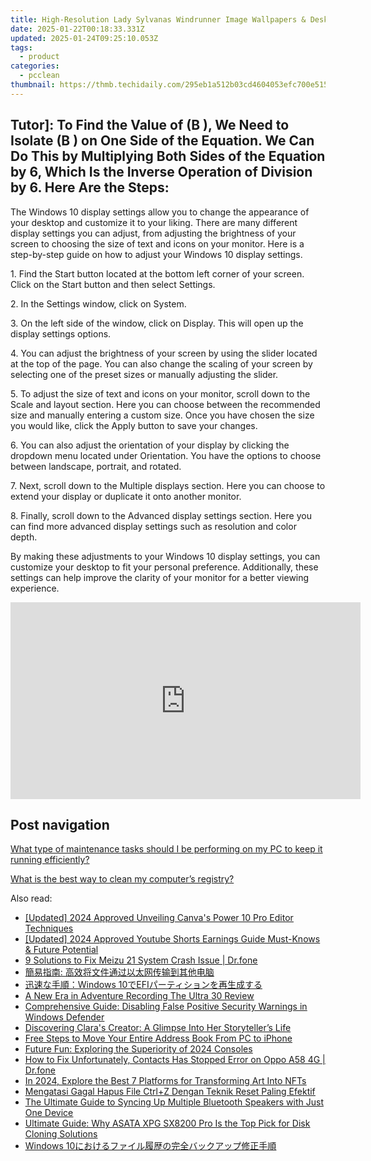 ```yaml
---
title: High-Resolution Lady Sylvanas Windrunner Image Wallpapers & Desktop Backgrounds - YL Computing
date: 2025-01-22T00:18:33.331Z
updated: 2025-01-24T09:25:10.053Z
tags:
  - product
categories:
  - pcclean
thumbnail: https://thmb.techidaily.com/295eb1a512b03cd4604053efc700e515a23fe08d7898031d0786b31b79d36b64.jpg
---
```


## Tutor]: To Find the Value of \(B \), We Need to Isolate \(B \) on One Side of the Equation. We Can Do This by Multiplying Both Sides of the Equation by 6, Which Is the Inverse Operation of Division by 6. Here Are the Steps:

The Windows 10 display settings allow you to change the appearance of your desktop and customize it to your liking. There are many different display settings you can adjust, from adjusting the brightness of your screen to choosing the size of text and icons on your monitor. Here is a step-by-step guide on how to adjust your Windows 10 display settings. 

1\. Find the Start button located at the bottom left corner of your screen. Click on the Start button and then select Settings.

2\. In the Settings window, click on System.

3\. On the left side of the window, click on Display. This will open up the display settings options. 

4\. You can adjust the brightness of your screen by using the slider located at the top of the page. You can also change the scaling of your screen by selecting one of the preset sizes or manually adjusting the slider.

5\. To adjust the size of text and icons on your monitor, scroll down to the Scale and layout section. Here you can choose between the recommended size and manually entering a custom size. Once you have chosen the size you would like, click the Apply button to save your changes.

6\. You can also adjust the orientation of your display by clicking the dropdown menu located under Orientation. You have the options to choose between landscape, portrait, and rotated.

7\. Next, scroll down to the Multiple displays section. Here you can choose to extend your display or duplicate it onto another monitor.

8\. Finally, scroll down to the Advanced display settings section. Here you can find more advanced display settings such as resolution and color depth. 

By making these adjustments to your Windows 10 display settings, you can customize your desktop to fit your personal preference. Additionally, these settings can help improve the clarity of your monitor for a better viewing experience.

<!-- affiliate ads begin -->
<iframe width="560" height="315" src="https://www.youtube.com/embed/pRR3Oq03EuE?si=ZTy8-WH0AesA9zRh" title="YouTube video player" frameborder="0" allow="accelerometer; autoplay; clipboard-write; encrypted-media; gyroscope; picture-in-picture; web-share" referrerpolicy="strict-origin-when-cross-origin" allowfullscreen></iframe>
<!-- affiliate ads end -->

## Post navigation

[What type of maintenance tasks should I be performing on my PC to keep it running efficiently?](https://tools.techidaily.com/pcclean/products/)

[What is the best way to clean my computer’s registry?](https://tools.techidaily.com/pcclean/products/)

<ins class="adsbygoogle"
     style="display:block"
     data-ad-format="autorelaxed"
     data-ad-client="ca-pub-7571918770474297"
     data-ad-slot="1223367746"></ins>

<ins class="adsbygoogle"
     style="display:block"
     data-ad-client="ca-pub-7571918770474297"
     data-ad-slot="8358498916"
     data-ad-format="auto"
     data-full-width-responsive="true"></ins>

<span class="atpl-alsoreadstyle">Also read:</span>
<div><ul>
<li><a href="https://fox-http.techidaily.com/updated-2024-approved-unveiling-canvas-power-10-pro-editor-techniques/"><u>[Updated] 2024 Approved Unveiling Canva's Power 10 Pro Editor Techniques</u></a></li>
<li><a href="https://youtube-data.techidaily.com/ed-2024-approved-youtube-shorts-earnings-guide-must-knows-and-future-potential/"><u>[Updated] 2024 Approved Youtube Shorts Earnings Guide Must-Knows & Future Potential</u></a></li>
<li><a href="https://howto.techidaily.com/9-solutions-to-fix-meizu-21-system-crash-issue-drfone-by-drfone-fix-android-problems-fix-android-problems/"><u>9 Solutions to Fix Meizu 21 System Crash Issue | Dr.fone</u></a></li>
<li><a href="https://discover-able.techidaily.com/iuewoeaykplusamhpluswnlzog6auy5pwi5bcg5pah5lu26yca6lplush5lul5asq572r5lyg6l6t5yiw5yw25luw55s16isrig/"><u>簡易指南: 高效将文件通过以太网传输到其他电脑</u></a></li>
<li><a href="https://discover-able.techidaily.com/windows-10efi/"><u>迅速な手順：Windows 10でEFIパーティションを再生成する</u></a></li>
<li><a href="https://extra-hints.techidaily.com/a-new-era-in-adventure-recording-the-ultra-30-review/"><u>A New Era in Adventure Recording The Ultra 30 Review</u></a></li>
<li><a href="https://discover-able.techidaily.com/comprehensive-guide-disabling-false-positive-security-warnings-in-windows-defender/"><u>Comprehensive Guide: Disabling False Positive Security Warnings in Windows Defender</u></a></li>
<li><a href="https://discover-able.techidaily.com/discovering-claras-creator-a-glimpse-into-her-storytellers-life/"><u>Discovering Clara's Creator: A Glimpse Into Her Storyteller’s Life</u></a></li>
<li><a href="https://discover-able.techidaily.com/free-steps-to-move-your-entire-address-book-from-pc-to-iphone/"><u>Free Steps to Move Your Entire Address Book From PC to iPhone</u></a></li>
<li><a href="https://technical-tips.techidaily.com/future-fun-exploring-the-superiority-of-2024-consoles/"><u>Future Fun: Exploring the Superiority of 2024 Consoles</u></a></li>
<li><a href="https://fix-guide.techidaily.com/how-to-fix-unfortunately-contacts-has-stopped-error-on-oppo-a58-4g-drfone-by-drfone-fix-android-problems-fix-android-problems/"><u>How to Fix Unfortunately, Contacts Has Stopped Error on Oppo A58 4G | Dr.fone</u></a></li>
<li><a href="https://some-knowledge.techidaily.com/in-2024-explore-the-best-7-platforms-for-transforming-art-into-nfts/"><u>In 2024, Explore the Best 7 Platforms for Transforming Art Into NFTs</u></a></li>
<li><a href="https://discover-able.techidaily.com/mengatasi-gagal-hapus-file-ctrlplusz-dengan-teknik-reset-paling-efektif/"><u>Mengatasi Gagal Hapus File Ctrl+Z Dengan Teknik Reset Paling Efektif</u></a></li>
<li><a href="https://techtrends.techidaily.com/the-ultimate-guide-to-syncing-up-multiple-bluetooth-speakers-with-just-one-device/"><u>The Ultimate Guide to Syncing Up Multiple Bluetooth Speakers with Just One Device</u></a></li>
<li><a href="https://discover-able.techidaily.com/ultimate-guide-why-asata-xpg-sx8200-pro-is-the-top-pick-for-disk-cloning-solutions/"><u>Ultimate Guide: Why ASATA XPG SX8200 Pro Is the Top Pick for Disk Cloning Solutions</u></a></li>
<li><a href="https://fox-metric.techidaily.com/1728464453137-windows-10/"><u>Windows 10におけるファイル履歴の完全バックアップ修正手順</u></a></li>
</ul></div>

